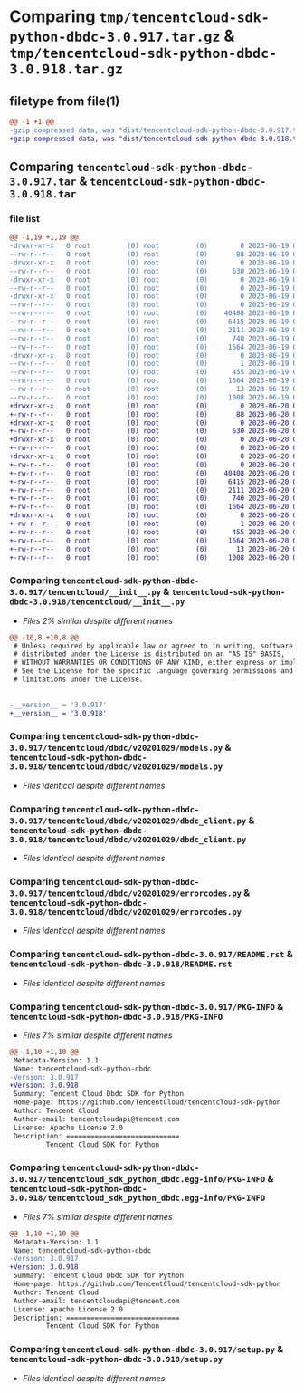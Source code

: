 # Comparing `tmp/tencentcloud-sdk-python-dbdc-3.0.917.tar.gz` & `tmp/tencentcloud-sdk-python-dbdc-3.0.918.tar.gz`

## filetype from file(1)

```diff
@@ -1 +1 @@
-gzip compressed data, was "dist/tencentcloud-sdk-python-dbdc-3.0.917.tar", last modified: Mon Jun 19 00:23:34 2023, max compression
+gzip compressed data, was "dist/tencentcloud-sdk-python-dbdc-3.0.918.tar", last modified: Tue Jun 20 02:38:50 2023, max compression
```

## Comparing `tencentcloud-sdk-python-dbdc-3.0.917.tar` & `tencentcloud-sdk-python-dbdc-3.0.918.tar`

### file list

```diff
@@ -1,19 +1,19 @@
-drwxr-xr-x   0 root         (0) root         (0)        0 2023-06-19 00:23:34.000000 tencentcloud-sdk-python-dbdc-3.0.917/
--rw-r--r--   0 root         (0) root         (0)       88 2023-06-19 00:23:34.000000 tencentcloud-sdk-python-dbdc-3.0.917/setup.cfg
-drwxr-xr-x   0 root         (0) root         (0)        0 2023-06-19 00:23:34.000000 tencentcloud-sdk-python-dbdc-3.0.917/tencentcloud/
--rw-r--r--   0 root         (0) root         (0)      630 2023-06-19 00:23:34.000000 tencentcloud-sdk-python-dbdc-3.0.917/tencentcloud/__init__.py
-drwxr-xr-x   0 root         (0) root         (0)        0 2023-06-19 00:23:34.000000 tencentcloud-sdk-python-dbdc-3.0.917/tencentcloud/dbdc/
--rw-r--r--   0 root         (0) root         (0)        0 2023-06-19 00:23:34.000000 tencentcloud-sdk-python-dbdc-3.0.917/tencentcloud/dbdc/__init__.py
-drwxr-xr-x   0 root         (0) root         (0)        0 2023-06-19 00:23:34.000000 tencentcloud-sdk-python-dbdc-3.0.917/tencentcloud/dbdc/v20201029/
--rw-r--r--   0 root         (0) root         (0)        0 2023-06-19 00:23:34.000000 tencentcloud-sdk-python-dbdc-3.0.917/tencentcloud/dbdc/v20201029/__init__.py
--rw-r--r--   0 root         (0) root         (0)    40408 2023-06-19 00:23:34.000000 tencentcloud-sdk-python-dbdc-3.0.917/tencentcloud/dbdc/v20201029/models.py
--rw-r--r--   0 root         (0) root         (0)     6415 2023-06-19 00:23:34.000000 tencentcloud-sdk-python-dbdc-3.0.917/tencentcloud/dbdc/v20201029/dbdc_client.py
--rw-r--r--   0 root         (0) root         (0)     2111 2023-06-19 00:23:34.000000 tencentcloud-sdk-python-dbdc-3.0.917/tencentcloud/dbdc/v20201029/errorcodes.py
--rw-r--r--   0 root         (0) root         (0)      740 2023-06-19 00:23:34.000000 tencentcloud-sdk-python-dbdc-3.0.917/README.rst
--rw-r--r--   0 root         (0) root         (0)     1664 2023-06-19 00:23:34.000000 tencentcloud-sdk-python-dbdc-3.0.917/PKG-INFO
-drwxr-xr-x   0 root         (0) root         (0)        0 2023-06-19 00:23:34.000000 tencentcloud-sdk-python-dbdc-3.0.917/tencentcloud_sdk_python_dbdc.egg-info/
--rw-r--r--   0 root         (0) root         (0)        1 2023-06-19 00:23:34.000000 tencentcloud-sdk-python-dbdc-3.0.917/tencentcloud_sdk_python_dbdc.egg-info/dependency_links.txt
--rw-r--r--   0 root         (0) root         (0)      455 2023-06-19 00:23:34.000000 tencentcloud-sdk-python-dbdc-3.0.917/tencentcloud_sdk_python_dbdc.egg-info/SOURCES.txt
--rw-r--r--   0 root         (0) root         (0)     1664 2023-06-19 00:23:34.000000 tencentcloud-sdk-python-dbdc-3.0.917/tencentcloud_sdk_python_dbdc.egg-info/PKG-INFO
--rw-r--r--   0 root         (0) root         (0)       13 2023-06-19 00:23:34.000000 tencentcloud-sdk-python-dbdc-3.0.917/tencentcloud_sdk_python_dbdc.egg-info/top_level.txt
--rw-r--r--   0 root         (0) root         (0)     1008 2023-06-19 00:23:34.000000 tencentcloud-sdk-python-dbdc-3.0.917/setup.py
+drwxr-xr-x   0 root         (0) root         (0)        0 2023-06-20 02:38:50.000000 tencentcloud-sdk-python-dbdc-3.0.918/
+-rw-r--r--   0 root         (0) root         (0)       88 2023-06-20 02:38:50.000000 tencentcloud-sdk-python-dbdc-3.0.918/setup.cfg
+drwxr-xr-x   0 root         (0) root         (0)        0 2023-06-20 02:38:50.000000 tencentcloud-sdk-python-dbdc-3.0.918/tencentcloud/
+-rw-r--r--   0 root         (0) root         (0)      630 2023-06-20 02:38:50.000000 tencentcloud-sdk-python-dbdc-3.0.918/tencentcloud/__init__.py
+drwxr-xr-x   0 root         (0) root         (0)        0 2023-06-20 02:38:50.000000 tencentcloud-sdk-python-dbdc-3.0.918/tencentcloud/dbdc/
+-rw-r--r--   0 root         (0) root         (0)        0 2023-06-20 02:38:50.000000 tencentcloud-sdk-python-dbdc-3.0.918/tencentcloud/dbdc/__init__.py
+drwxr-xr-x   0 root         (0) root         (0)        0 2023-06-20 02:38:50.000000 tencentcloud-sdk-python-dbdc-3.0.918/tencentcloud/dbdc/v20201029/
+-rw-r--r--   0 root         (0) root         (0)        0 2023-06-20 02:38:50.000000 tencentcloud-sdk-python-dbdc-3.0.918/tencentcloud/dbdc/v20201029/__init__.py
+-rw-r--r--   0 root         (0) root         (0)    40408 2023-06-20 02:38:50.000000 tencentcloud-sdk-python-dbdc-3.0.918/tencentcloud/dbdc/v20201029/models.py
+-rw-r--r--   0 root         (0) root         (0)     6415 2023-06-20 02:38:50.000000 tencentcloud-sdk-python-dbdc-3.0.918/tencentcloud/dbdc/v20201029/dbdc_client.py
+-rw-r--r--   0 root         (0) root         (0)     2111 2023-06-20 02:38:50.000000 tencentcloud-sdk-python-dbdc-3.0.918/tencentcloud/dbdc/v20201029/errorcodes.py
+-rw-r--r--   0 root         (0) root         (0)      740 2023-06-20 02:38:50.000000 tencentcloud-sdk-python-dbdc-3.0.918/README.rst
+-rw-r--r--   0 root         (0) root         (0)     1664 2023-06-20 02:38:50.000000 tencentcloud-sdk-python-dbdc-3.0.918/PKG-INFO
+drwxr-xr-x   0 root         (0) root         (0)        0 2023-06-20 02:38:50.000000 tencentcloud-sdk-python-dbdc-3.0.918/tencentcloud_sdk_python_dbdc.egg-info/
+-rw-r--r--   0 root         (0) root         (0)        1 2023-06-20 02:38:50.000000 tencentcloud-sdk-python-dbdc-3.0.918/tencentcloud_sdk_python_dbdc.egg-info/dependency_links.txt
+-rw-r--r--   0 root         (0) root         (0)      455 2023-06-20 02:38:50.000000 tencentcloud-sdk-python-dbdc-3.0.918/tencentcloud_sdk_python_dbdc.egg-info/SOURCES.txt
+-rw-r--r--   0 root         (0) root         (0)     1664 2023-06-20 02:38:50.000000 tencentcloud-sdk-python-dbdc-3.0.918/tencentcloud_sdk_python_dbdc.egg-info/PKG-INFO
+-rw-r--r--   0 root         (0) root         (0)       13 2023-06-20 02:38:50.000000 tencentcloud-sdk-python-dbdc-3.0.918/tencentcloud_sdk_python_dbdc.egg-info/top_level.txt
+-rw-r--r--   0 root         (0) root         (0)     1008 2023-06-20 02:38:50.000000 tencentcloud-sdk-python-dbdc-3.0.918/setup.py
```

### Comparing `tencentcloud-sdk-python-dbdc-3.0.917/tencentcloud/__init__.py` & `tencentcloud-sdk-python-dbdc-3.0.918/tencentcloud/__init__.py`

 * *Files 2% similar despite different names*

```diff
@@ -10,8 +10,8 @@
 # Unless required by applicable law or agreed to in writing, software
 # distributed under the License is distributed on an "AS IS" BASIS,
 # WITHOUT WARRANTIES OR CONDITIONS OF ANY KIND, either express or implied.
 # See the License for the specific language governing permissions and
 # limitations under the License.
 
 
-__version__ = '3.0.917'
+__version__ = '3.0.918'
```

### Comparing `tencentcloud-sdk-python-dbdc-3.0.917/tencentcloud/dbdc/v20201029/models.py` & `tencentcloud-sdk-python-dbdc-3.0.918/tencentcloud/dbdc/v20201029/models.py`

 * *Files identical despite different names*

### Comparing `tencentcloud-sdk-python-dbdc-3.0.917/tencentcloud/dbdc/v20201029/dbdc_client.py` & `tencentcloud-sdk-python-dbdc-3.0.918/tencentcloud/dbdc/v20201029/dbdc_client.py`

 * *Files identical despite different names*

### Comparing `tencentcloud-sdk-python-dbdc-3.0.917/tencentcloud/dbdc/v20201029/errorcodes.py` & `tencentcloud-sdk-python-dbdc-3.0.918/tencentcloud/dbdc/v20201029/errorcodes.py`

 * *Files identical despite different names*

### Comparing `tencentcloud-sdk-python-dbdc-3.0.917/README.rst` & `tencentcloud-sdk-python-dbdc-3.0.918/README.rst`

 * *Files identical despite different names*

### Comparing `tencentcloud-sdk-python-dbdc-3.0.917/PKG-INFO` & `tencentcloud-sdk-python-dbdc-3.0.918/PKG-INFO`

 * *Files 7% similar despite different names*

```diff
@@ -1,10 +1,10 @@
 Metadata-Version: 1.1
 Name: tencentcloud-sdk-python-dbdc
-Version: 3.0.917
+Version: 3.0.918
 Summary: Tencent Cloud Dbdc SDK for Python
 Home-page: https://github.com/TencentCloud/tencentcloud-sdk-python
 Author: Tencent Cloud
 Author-email: tencentcloudapi@tencent.com
 License: Apache License 2.0
 Description: ============================
         Tencent Cloud SDK for Python
```

### Comparing `tencentcloud-sdk-python-dbdc-3.0.917/tencentcloud_sdk_python_dbdc.egg-info/PKG-INFO` & `tencentcloud-sdk-python-dbdc-3.0.918/tencentcloud_sdk_python_dbdc.egg-info/PKG-INFO`

 * *Files 7% similar despite different names*

```diff
@@ -1,10 +1,10 @@
 Metadata-Version: 1.1
 Name: tencentcloud-sdk-python-dbdc
-Version: 3.0.917
+Version: 3.0.918
 Summary: Tencent Cloud Dbdc SDK for Python
 Home-page: https://github.com/TencentCloud/tencentcloud-sdk-python
 Author: Tencent Cloud
 Author-email: tencentcloudapi@tencent.com
 License: Apache License 2.0
 Description: ============================
         Tencent Cloud SDK for Python
```

### Comparing `tencentcloud-sdk-python-dbdc-3.0.917/setup.py` & `tencentcloud-sdk-python-dbdc-3.0.918/setup.py`

 * *Files identical despite different names*

